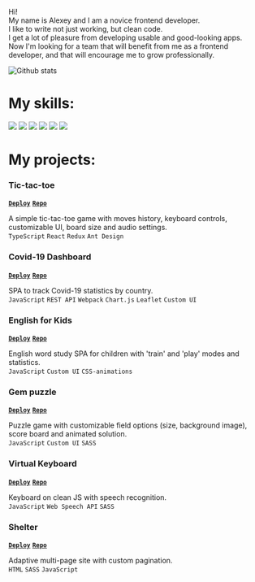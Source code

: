 <base target="_blank">

Hi!  
My name is Alexey and I am a novice frontend developer.  
I like to write not just working, but clean code.  
I get a lot of pleasure from developing usable and good-looking apps.  
Now I'm looking for a team that will benefit from me as a frontend developer, and that will encourage me to grow professionally.

<img align="center" alt="Github stats" src="https://github-readme-stats.vercel.app/api?username=alexeyteterin&hide=stars,issues,contribs&show_icons=true&theme=slateorange&count_private=true)](https://github.com/anuraghazra/github-readme-stats" />

# My skills:
![](https://img.shields.io/badge/JavaScript-323330?style=for-the-badge&logo=javascript&logoColor=F7DF1E)
![](https://img.shields.io/badge/TypeScript-007ACC?style=for-the-badge&logo=typescript&logoColor=white)
![](https://img.shields.io/badge/React-20232A?style=for-the-badge&logo=react&logoColor=61DAFB)
![](https://img.shields.io/badge/HTML5-E34F26?style=for-the-badge&logo=html5&logoColor=white)
![](https://img.shields.io/badge/CSS3-1572B6?style=for-the-badge&logo=css3&logoColor=white)
![](https://img.shields.io/badge/Sass-CC6699?style=for-the-badge&logo=sass&logoColor=white)

# My projects:

### Tic-tac-toe 
**[`Deploy`](https://teterin-tic-tac-toe.netlify.app/)**
**[`Repo`](https://github.com/AlexeyTeterin/react-game)**  

A simple tic-tac-toe game with moves history, keyboard controls, customizable UI, board size and audio settings.  
`TypeScript` `React` `Redux` `Ant Design`

### Covid-19 Dashboard
**[`Deploy`](https://alexeyteterin-covid-dashboard.netlify.app/)**
**[`Repo`](https://github.com/AlexeyTeterin/covid-dashboard/tree/develop)**  

SPA to track Covid-19 statistics by country.  
`JavaScript` `REST API` `Webpack` `Chart.js` `Leaflet` `Custom UI`


### English for Kids
**[`Deploy`](https://teterin-english-for-kids.netlify.app/)**
**[`Repo`](https://github.com/AlexeyTeterin/rsschool-JS2020Q3/tree/english-for-kids)**  

English word study SPA for children with 'train' and 'play' modes and statistics.  
`JavaScript` `Custom UI` `CSS-animations`

### Gem puzzle
**[`Deploy`](https://alexeyteterin-gem-puzzle.netlify.app/gem-puzzle/)**
**[`Repo`](https://github.com/AlexeyTeterin/rsschool-JS2020Q3/tree/gem-puzzle)**  

Puzzle game with customizable field options (size, background image), score board and animated solution.  
`JavaScript` `Custom UI` `SASS`

### Virtual Keyboard
**[`Deploy`](https://alexeyteterin-keyboard.netlify.app/keyboard/)**
**[`Repo`](https://github.com/AlexeyTeterin/rsschool-JS2020Q3/tree/keyboard)**  

Keyboard on clean JS with speech recognition.  
`JavaScript` `Web Speech API` `SASS`

### Shelter
**[`Deploy`](https://alexeyteterin-shelter.netlify.app/shelter/)**
**[`Repo`](https://github.com/AlexeyTeterin/rsschool-JS2020Q3/tree/shelter)**  

Adaptive multi-page site with custom pagination.  
`HTML` `SASS` `JavaScript`
